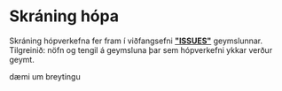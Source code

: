 # Skráning hópa

Skráning hópverkefna fer fram í viðfangsefni [**"ISSUES"**](https://github.com/vefhonnun/VEF1-Lokaverkefni-H17/issues/) geymslunnar. 
Tilgreinið: nöfn og tengil á geymsluna þar sem hópverkefni ykkar verður geymt. 

dæmi um breytingu
